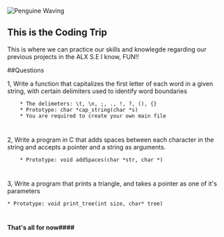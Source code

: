 ![Penguine Waving](https://media.tenor.com/kNq-zi8X4VoAAAAM/hey-friend-penguin.gif)

## This is the Coding Trip
This is where we can practice our skills and knowlegde regarding our previous projects in the ALX S.E
I know, FUN!!


##Questions


1, Write a function that capitalizes the first letter of each word in a given string, with certain delimiters used to identify word boundaries

        * The delimeters: \t, \n, ;, ., !, ?, (), {}
        * Prototype: char *cap_string(char *s)
        * You are required to create your own main file
#
#
#

2, Write a program in C that adds spaces between each character in the string and accepts a pointer and a string as arguments.

        * Prototype: void addSpaces(char *str, char *)
#
#
#
#

3, Write a program that prints a triangle, and takes a pointer as one of it's parameters
	
	* Prototype: void print_tree(int size, char* tree)
#
#
#
#### That's all for now####
